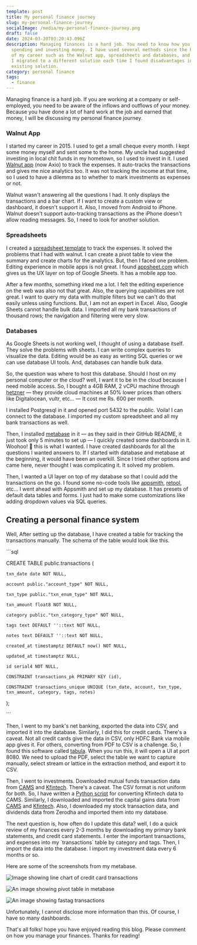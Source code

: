 ```yaml
---
template: post
title: My personal finance journey
slug: my-personal-finance-journey
socialImage: /media/my-personal-finance-journey.png
draft: false
date: 2024-03-30T03:20:43.096Z
description: Managing finances is a hard job. You need to know how you are
  spending and investing money. I have used several methods since the beginning
  of my career such as the Walnut app, spreadsheets and databases, and metabase.
  I migrated to a different solution each time I found disadvantages in the
  existing solution.
category: personal finance
tags:
  - finance
---
```

Managing finance is a hard job. If you are working at a company or self-employed, you need to be aware of the inflows and outflows of your money. Because you have done a lot of hard work at the job and earned that money, I will be discussing my personal finance journey.

### Walnut App

I started my career in 2015. I used to get a small cheque every month. I kept some money myself and sent some to the home. My uncle had suggested investing in local chit funds in my hometown, so I used to invest in it. I used [Walnut app](https://axio.co.in/walnut/) (now Axio) to track the expenses. It auto-tracks the transactions and gives me nice analytics too. It was not tracking the income at that time, so I used to have a dilemma as to whether to mark investments as expenses or not.

Walnut wasn't answering all the questions I had. It only displays the transactions and a bar chart. If I want to create a custom view or dashboard, it doesn't support it. Also, I moved from Android to iPhone. Walnut doesn't support auto-tracking transactions as the iPhone doesn't allow reading messages. So, I need to look for another solution.

### Spreadsheets

I created a [spreadsheet template](https://docs.google.com/spreadsheets/d/107jTWsyzDal5dUOaaP8rXidnaolxMn0WzVgKuCIYzME/edit#gid=1090004693) to track the expenses. It solved the problems that I had with walnut. I can create a pivot table to view the summary and create charts for the analytics. But, then I faced one problem. Editing experience in mobile apps is not great. I found [appsheet.com](https://about.appsheet.com/home/) which gives us the UX layer on top of Google Sheets. It has a mobile app too.[](https://about.appsheet.com/home/)

After a few months, something irked me a lot. I felt the editing experience on the web was also not that great. Also, the querying capabilities are not great. I want[](https://about.appsheet.com/home/) to query my data with multiple filters but we can't do that easily unless using functions. But, I am not an expert in Excel. Also, Google Sheets cannot handle bulk data. I imported all my bank transactions of thousand rows; the navigation and filtering were very slow.

### Databases

As Google Sheets is not working well, I thought of using a database itself. They solve the problems with sheets. I can write complex queries to visualize the data. Editing would be as easy as writing SQL queries or we can use database UI tools. And, databases can handle bulk data.

So, the question was where to host this database. Should I host on my personal computer or the cloud? well, I want it to be in the cloud because I need mobile access. So, I bought a 4GB RAM, 2 vCPU machine through [hetzner](https://www.hetzner.com) — they provide cloud machines at 50% lower prices than others like Digitalocean, vultr, etc... — It cost me Rs. 600 per month.

I installed Postgresql in it and opened port 5432 to the public. Voila! I can connect to the database. I imported my custom spreadsheet and all my bank transactions as well.

Then, I installed [metabase](https://www.metabase.com/docs/latest/configuring-metabase/setting-up-metabase) in it — as they said in their GitHub README, it just took only 5 minutes to set up — I quickly created some dashboards in it. Woohoo! 🥳 this is what I wanted. I have created dashboards for all the questions I wanted answers to. If I started with database and metabase at the beginning, it would have been an overkill. Since I tried other options and came here, never thought I was complicating it. It solved my problem.

Then, I wanted a UI layer on top of my database so that I could add the transactions on the go. I found some no-code tools like [appsmith](https://www.appsmith.com?ref=lokesh1729.com), [retool](https://retool.com?ref=lokesh1729.com), etc... I went ahead with Appsmith and set up my database. It has presets of default data tables and forms. I just had to make some customizations like adding dropdown values via SQL queries.

## Creating a personal finance system

Well, After setting up the database, I have created a table for tracking the transactions manually. The schema of the table would look like this.

\`\``sql

CREATE TABLE public.transactions (

	txn_date date NOT NULL,

	account public."account_type" NOT NULL,

	txn_type public."txn_enum_type" NOT NULL,

	txn_amount float8 NOT NULL,

	category public."txn_category_type" NOT NULL,

	tags text DEFAULT ''::text NOT NULL,

	notes text DEFAULT ''::text NOT NULL,

	created_at timestamptz DEFAULT now() NOT NULL,

	updated_at timestamptz NULL,

	id serial4 NOT NULL,

	CONSTRAINT transactions_pk PRIMARY KEY (id),

	CONSTRAINT transactions_unique UNIQUE (txn_date, account, txn_type, txn_amount, category, tags, notes)

);

\`\``

Then, I went to my bank's net banking, exported the data into CSV, and imported it into the database. Similarly, I did this for credit cards. There's a caveat. Not all credit cards give the data in CSV, only HDFC Bank via mobile app gives it. For others, converting from PDF to CSV is a challenge. So, I found this software called [tabula](https://github.com/tabulapdf/tabula). When you run this, it will open a UI at port 8080. We need to upload the PDF, select the table we want to capture manually, select stream or lattice in the extraction method, and export it to CSV.

Then, I went to investments. Downloaded mutual funds transaction data from [CAMS](https://www.camsonline.com/Investors/Statements/Transaction-Details-Statement) and [Kfintech](https://mfs.kfintech.com/investor/General/AccountStatement). There's a caveat. The CSV format is not uniform for both. So, I have written a [Python script](https://gist.github.com/lokesh1729/675468e1ae98e6e4dde3d9119573c67a) for converting Kfintech data to CAMS. Similarly, I downloaded and imported the capital gains data from [CAMS](https://www.camsonline.com/Investors/Statements/Capital-Gain&Capital-Loss-statement) and [Kfintech](https://mfs.kfintech.com/investor/General/CapitalGainsLossAccountStatement). Also, I downloaded my stock transaction data, and dividends data from Zerodha and imported them into my database.

The next question is, how often do I update this data? well, I do a quick review of my finances every 2-3 months by downloading my primary bank statements, and credit card statements. I enter the important transactions, and expenses into my \`transactions\` table by category and tags. Then, I import the data into the database. I import my investment data every 6 months or so.

 Here are some of the screenshots from my metabase.

![Image showing line chart of credit card transactions](/media/metabase-credit-cards.png "HDFC and SBI credit card spend trend by month")

![An image showing pivot table in metabase](/media/metabase-pivot-table.png "Pivot table on my transactions data that I track manually")

![An image showing fastag transactions](/media/metabase-fastag.png "I even imported the fastag transaction data 😂")

Unfortunately, I cannot disclose more information than this. Of course, I have so many dashboards.

That's all folks! hope you have enjoyed reading this blog. Please comment on how you manage your finances. Thanks for reading!
